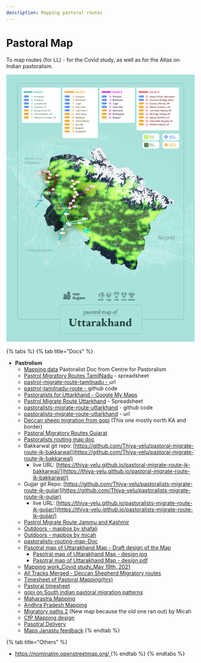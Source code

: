 ```yaml
---
description: Mapping pastoral routes
---
```


# Pastoral Map

To map routes (for LL) - for the Covid study, as well as for the Atlas on Indian pastoralism.

![](../.gitbook/assets/a4-1.jpg)

{% tabs %}
{% tab title="Docs" %}
* **Pastrolism**
  * [Mapping data](https://drive.google.com/file/d/1T1RlTckj9Kt9a6ihAkg5ut2Mc9gNYpo1/view?usp=sharing) Pastoralist Doc from Centre for Pastoralism
  * [Pastrol Migratory Routes TamilNadu](https://docs.google.com/spreadsheets/d/1GKJTNZLXlr9\_UOn8iAWFRGU8sMO6r0k\_U0n-ksydEgk/edit?usp=sharing) - spreadsheet
  * [pastrol-migrate-route-tamilnadu - ](https://thiya-velu.github.io/pastrol-migrate-route-tamilnadu/)url
  * [pastrol-tamilnadu-route - ](https://github.com/Thiya-velu/pastrol-migrate-route-tamilnadu)github code
  * [Pastoralists for Uttarkhand - Google My Maps](https://www.google.com/maps/d/viewer?mid=136j\_Q1OqpvaJz9yrPRdzW8dyiUd8Xnlp\&ll=30.16178965092533%2C77.98689203598423\&z=8)
  * [Pastrol Migrate Route Uttarkhand](https://docs.google.com/spreadsheets/d/1K1eTI0A1iNUyiGqOh7yLmdKzOlv2FdBRMvj7lSeJCe0/edit#gid=0) - Spreadsheet
  * [pastoralists-migrate-route-uttarkhand](https://github.com/Thiya-velu/pastoralists-migrate-route-uttarkhand) -  github code
  * [pastoralists-migrate-route-uttarkhand](https://thiya-velu.github.io/pastoralists-migrate-route-uttarkhand/) - url
  * [Deccan sheep migration from gopi](https://drive.google.com/open?id=1bGK-CrphAPkQ756eZU3i\_p7ZIHW0tmwb\&usp=sharing\_eil) (This one mostly north KA and border)
  * [Pastoral Migratory Routes Gujarat](https://docs.google.com/spreadsheets/d/1GmHZ-2KumkFIuSOaySOYYVTnZFoxcbSYbuopDW-aiEw/edit?usp=sharing)
  * [Pastoralists routing map doc](https://docs.google.com/document/d/1VeZYJFpxFjyWoMPZSX4C5We4OpspoXr3DrahGjpp8os/edit?usp=sharing)
  * Bakkarwal git repo: [https://github.com/Thiya-velu/pastoral-migrate-route-jk-bakkarwal](https://github.com/Thiya-velu/pastoral-migrate-route-jk-bakkarwal)
    * live URL: [https://thiya-velu.github.io/pastoral-migrate-route-jk-bakkarwal/](https://thiya-velu.github.io/pastoral-migrate-route-jk-bakkarwal/)
  * Gujjar git Repo: [https://github.com/Thiya-velu/pastoralists-migrate-route-jk-gujjar](https://github.com/Thiya-velu/pastoralists-migrate-route-jk-gujjar)
    * live URL: [https://thiya-velu.github.io/pastoralists-migrate-route-jk-gujjar/](https://thiya-velu.github.io/pastoralists-migrate-route-jk-gujjar/)
  * [Pastrol Migrate Route Jammu and Kashmir](https://docs.google.com/spreadsheets/d/1qG8pVK5xPdUsXR4HT3Sby-L4xyLSQvyd4ACe2V0eZvk/edit?usp=sharing)
  * [Outdoors - mapbox by shafali](https://api.mapbox.com/styles/v1/shafalij/ckoiujstd0s8q17ohswaayrgs.html?fresh=true\&title=view\&access\_token=pk.eyJ1Ijoic2hhZmFsaWoiLCJhIjoiY2tvaTl3Z2JxMDJkMTMxcHZtaDdpOTdqaiJ9.dLXE\_k9JZJ7v1tSdngL27Q)
  * [Outdoors - mapbox by micah](https://api.mapbox.com/styles/v1/micahalex/ckojyq8bs01gq17pbfo0hqx28.html?fresh=true\&title=view\&access\_token=pk.eyJ1IjoibWljYWhhbGV4IiwiYSI6ImNrODIwamhpcDB0OHQzbHJ1emV6aGZobmYifQ.\_Fdp3wH9v-oYzg2ZujLJxw)
  * [pastoralists-routing-map-Doc](https://docs.google.com/document/d/1VeZYJFpxFjyWoMPZSX4C5We4OpspoXr3DrahGjpp8os/edit)
  * [Pasotral map of Uttarakhand Map - Draft design of the Map](https://www.figma.com/file/pVRXds7lanfbBuIGoUi09Q/Untitled?node-id=1%3A2)
    * [Pasotral map of Uttarakhand Map - design jpg](https://drive.google.com/file/d/1GuSQfL4Gzh\_o6SYdde0PNLys375k4fZY/view?usp=sharing)
    * [Pasotral map of Uttarakhand Map - design pdf](https://drive.google.com/file/d/1xQq0n0GfzkFmmTOPKXWK\_pZDu48MguE\_/view?usp=sharing)
  * [Mapping work\_Covid study\_May 19th, 2021](https://docs.google.com/spreadsheets/d/15UeSRJ6MfwyJE-ujmljx-q1nvYlo39uQpj5snTyQ-Gc/edit?usp=sharing)
  * [All Tracks Merged - Deccan Shepherd Migratory routes](https://www.google.com/maps/d/viewer?hl=en\&mid=1bGK-CrphAPkQ756eZU3i\_p7ZIHW0tmwb\&ll=14.464461323271015%2C77.73854850000002\&z=8)
  * [Timesheet of Pastoral Mapping(hrs)](https://hackmd.io/@miximon/CFP\_mapping\_estimates/edit)
  * [Pastoral timesheet ](https://docs.google.com/document/d/176AFaKUfmBMwuremm4us4iSDmaJbhuv4foL26PqQkYE/edit?usp=sharing)
  * [gopi on South indian pastoral migration patterns](https://docs.google.com/document/d/1Xbq6RnMcQfRkHXcl3Ivjs\_3-eaqfeRYYIHr9HHIozhQ/edit?usp=sharing)
  * [Maharastra Mapping](https://docs.google.com/spreadsheets/d/13\_ommkB6IcBzQWvJzFb-Po6PcVgiaorVaG1pNp4wuS8/edit?usp=sharing)
  * [Andhra Pradesh Mapping](https://docs.google.com/spreadsheets/d/1evP6aLYXvqLjqX6l4iQfpFKC-M4bAcXazAtW-t-T83A/edit?usp=sharing)
  * [Migratory paths 2](https://api.mapbox.com/styles/v1/micahalex/ckp8biymy0ezx17sft8zvqcz4.html?fresh=true\&title=view\&access\_token=pk.eyJ1IjoibWljYWhhbGV4IiwiYSI6ImNrODIwamhpcDB0OHQzbHJ1emV6aGZobmYifQ.\_Fdp3wH9v-oYzg2ZujLJxw) (New map because the old one ran out) by Micah
  * [CfP Mapping design](https://www.figma.com/file/pVRXds7lanfbBuIGoUi09Q/CfP-Mapping?node-id=0%3A1)
  * [Pasotral Delivery](https://drive.google.com/drive/folders/1wj2p2Ld62VGy31AncOG1da5yv0z1OwR0?usp=sharing)
  * [Maps Janastu feedback](https://docs.google.com/document/d/1owO8AYlPpToisGuvQ5BHVEs3SB5IjiBD\_JY8lnH7KtU/edit?usp=sharing)
{% endtab %}

{% tab title="Others" %}
* [https://nominatim.openstreetmap.org/ ](https://nominatim.openstreetmap.org)
{% endtab %}
{% endtabs %}
